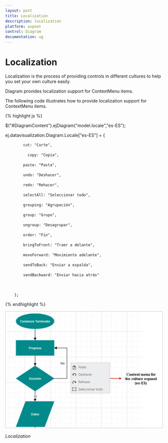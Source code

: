 ```yaml
---
layout: post
title: Localization
description: localization 
platform: aspnet
control: Diagram
documentation: ug
---
```


# Localization 

Localization is the process of providing controls in different cultures to help you set your own culture easily.

Diagram provides localization support for ContextMenu items.

The following code illustrates how to provide localization support for ContextMenu items.

{% highlight js %}



$("#DiagramContent").ejDiagram("model.locale","es-ES");

ej.datavisualization.Diagram.Locale["es-ES"] = {

            cut: "Corte",

              copy: "Copia",

            paste: "Pasta",

            undo: "Deshacer",

            redo: "Rehacer",

            selectAll: "Seleccionar todo",

            grouping: "Agrupación",

            group: "Grupo",

            ungroup: "Desagrupar",

            order: "Fin",

            bringToFront: "Traer a delante",

            moveForward: "Movimiento adelante",

            sendToBack: "Enviar a espalda",

            sendBackward: "Enviar hacia atrás"



        };  



{% endhighlight %}



![](Localization_images/Localization_img1.png) 

_Localization_

